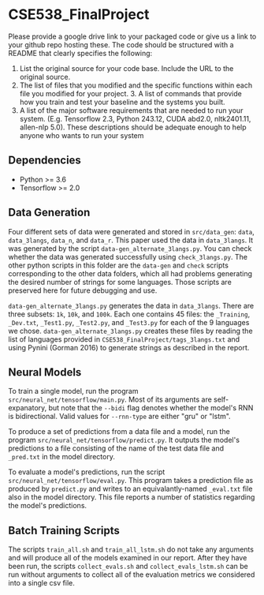 # CSE538_FinalProject

Please provide a google drive link to your packaged code or give us a link to your github repo hosting these. The code should be structured with a README that clearly specifies the following:
1. List the original source for your code base. Include the URL to the original source.
2. The list of files that you modified and the specific functions within each file you modified for your project. 3. A list of commands that provide how you train and test your baseline and the systems you built.
4. A list of the major software requirements that are needed to run your system. (E.g. Tensorflow 2.3, Python 243.12, CUDA abd2.0, nltk2401.11, allen-nlp 5.0). These descriptions should be adequate enough to help anyone who wants to run your system

## Dependencies

-   Python >= 3.6
-   Tensorflow >= 2.0

## Data Generation

Four different sets of data were generated and stored in `src/data_gen`: `data`, `data_3langs`, `data_n`, and `data_r`. This paper used the data in `data_3langs`. It was generated by the script `data-gen_alternate_3langs.py`. You can check whether the data was generated successfully using `check_3langs.py`. The other python scripts in this folder are the `data-gen` and `check` scripts corresponding to the other data folders, which all had problems generating the desired number of strings for some languages. Those scripts are preserved here for future debugging and use.

`data-gen_alternate_3langs.py` generates the data in `data_3langs`. There are three subsets: `1k`, `10k`, and `100k`. Each one contains 45 files: the `_Training`, `_Dev.txt`, `_Test1.py`, `_Test2.py`, and `_Test3.py` for each of the 9 languages we chose. `data-gen_alternate_3langs.py` creates these files by reading the list of languages provided in `CSE538_FinalProject/tags_3langs.txt` and using Pynini (Gorman 2016) to generate strings as described in the report.

## Neural Models

To train a single model, run the program `src/neural_net/tensorflow/main.py`. Most of its arguments are self-expanatory, but note that the `--bidi` flag denotes whether the model's RNN is bidirectional. Valid values for `--rnn-type` are either "gru" or "lstm".

To produce a set of predictions from a data file and a model, run the program `src/neural_net/tensorflow/predict.py`. It outputs the model's predictions to a file consisting of the name of the test data file and `_pred.txt` in the model directory.

To evaluate a model's predictions, run the script `src/neural_net/tensorflow/eval.py`. This program takes a prediction file as produced by `predict.py` and writes to an equivalantly-named `_eval.txt` file also in the model directory. This file reports a number of statistics regarding the model's predictions.

## Batch Training Scripts

The scripts `train_all.sh` and `train_all_lstm.sh` do not take any arguments and will produce all of the models examined in our report. After they have been run, the scripts `collect_evals.sh` and `collect_evals_lstm.sh` can be run without arguments to collect all of the evaluation metrics we considered into a single csv file.
